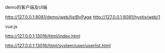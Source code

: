 demo的客户端及UI端

http://127.0.0.1:8081/demo/web/listByPage
http://127.0.0.1:8081/hystix/web/1


vue.js

http://127.0.0.1:13016/html/index.html

http://127.0.0.1:13016/html/system/user/userlist.html